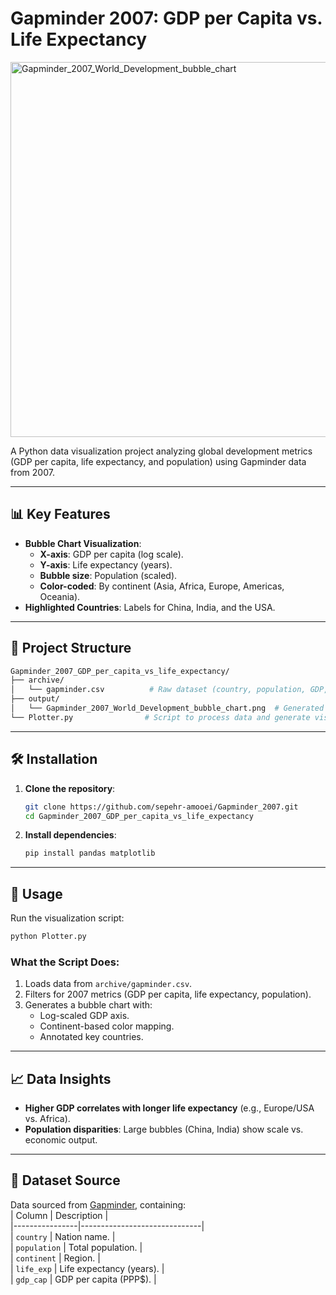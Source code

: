 # Gapminder 2007: GDP per Capita vs. Life Expectancy  
<img width="1000" height="600" alt="Gapminder_2007_World_Development_bubble_chart" src="https://github.com/user-attachments/assets/babe541e-916b-4d4f-82c1-16b7945fc0e3" />


A Python data visualization project analyzing global development metrics (GDP per capita, life expectancy, and population) using Gapminder data from 2007.  

---

## 📊 Key Features  
- **Bubble Chart Visualization**:  
  - **X-axis**: GDP per capita (log scale).  
  - **Y-axis**: Life expectancy (years).  
  - **Bubble size**: Population (scaled).  
  - **Color-coded**: By continent (Asia, Africa, Europe, Americas, Oceania).  
- **Highlighted Countries**: Labels for China, India, and the USA.  

---

## 📁 Project Structure  
```bash
Gapminder_2007_GDP_per_capita_vs_life_expectancy/  
├── archive/  
│   └── gapminder.csv          # Raw dataset (country, population, GDP, life expectancy)  
├── output/  
│   └── Gapminder_2007_World_Development_bubble_chart.png  # Generated plot  
└── Plotter.py                # Script to process data and generate visualization  
```

---

## 🛠️ Installation  
1. **Clone the repository**:  
   ```bash
   git clone https://github.com/sepehr-amooei/Gapminder_2007.git  
   cd Gapminder_2007_GDP_per_capita_vs_life_expectancy  
   ```

2. **Install dependencies**:  
   ```bash
   pip install pandas matplotlib  
   ```

---

## 🚀 Usage  
Run the visualization script:  
```bash
python Plotter.py  
```

### What the Script Does:  
1. Loads data from `archive/gapminder.csv`.  
2. Filters for 2007 metrics (GDP per capita, life expectancy, population).  
3. Generates a bubble chart with:  
   - Log-scaled GDP axis.  
   - Continent-based color mapping.  
   - Annotated key countries.  

---

## 📈 Data Insights  
- **Higher GDP correlates with longer life expectancy** (e.g., Europe/USA vs. Africa).  
- **Population disparities**: Large bubbles (China, India) show scale vs. economic output.  

---

## 📜 Dataset Source  
Data sourced from [Gapminder](https://www.gapminder.org/data/), containing:  
| Column         | Description                  |  
|----------------|------------------------------|  
| `country`      | Nation name.                 |  
| `population`   | Total population.            |  
| `continent`    | Region.                      |  
| `life_exp`     | Life expectancy (years).     |  
| `gdp_cap`      | GDP per capita (PPP$).       |  


